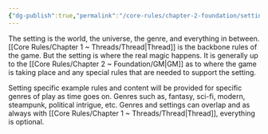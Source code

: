 ```yaml
---
{"dg-publish":true,"permalink":"/core-rules/chapter-2-foundation/setting/"}
---
```


The setting is the world, the universe, the genre, and everything in between. [[Core Rules/Chapter 1 ~ Threads/Thread\|Thread]] is the backbone rules of the game. But the setting is where the real magic happens. It is generally up to the [[Core Rules/Chapter 2 ~ Foundation/GM\|GM]] as to where the game is taking place and any special rules that are needed to support the setting.

Setting specific example rules and content will be provided for specific genres of play as time goes on. Genres such as, fantasy, sci-fi, modern, steampunk, political intrigue, etc.
Genres and settings can overlap and as always with [[Core Rules/Chapter 1 ~ Threads/Thread\|Thread]], everything is optional.
